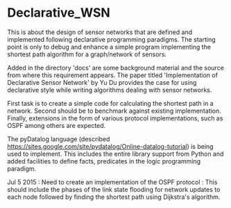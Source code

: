 # Declarative_WSN
This is about the design of sensor networks that are defined and implemented following declarative programming paradigms.
The starting point is only to debug and enhance a simple program implementing the shortest path algorithm for a graph/network of sensors.

Added in the directory 'docs' are some background material and the source from where this requirement appears. The paper titled 'Implementation of Declarative Sensor Network' by Yu Du provides the case for using declarative style while writing algorithms dealing with sensor networks. 

First task is to create a simple code for calculating the shortest path in a network. Second should be to benchmark against existing implementation. Finally, extensions in the form of various protocol implementations, such as OSPF among others are expected.

The pyDatalog language (described https://sites.google.com/site/pydatalog/Online-datalog-tutorial) is being used to implement. This includes the entire library support from Python and added facilities to define facts, predicates in the logic programming paradigm.

Jul 5 2015 : Need to create an implementation of the OSPF protocol : This should include the phases of the link state flooding for network updates to each node followed by finding the shortest path using Dijkstra's algorithm.

